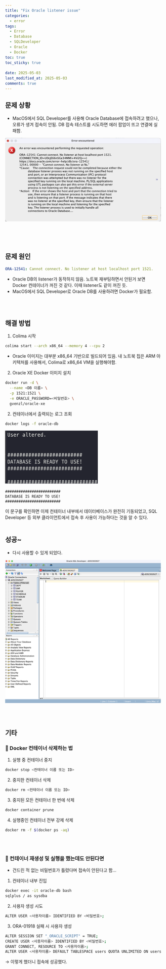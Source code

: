 ```yaml
---
title: "Fix Oracle listener issue"
categories:
  - error
tags:
  - Error
  - Database
  - SQLDeveloper
  - Oracle
  - Docker
toc: true
toc_sticky: true

date: 2025-05-03
last_modified_at: 2025-05-03
comments: true
---
```


## 문제 상황
- MacOS에서 SQL Developer를 사용해 Oracle Database에 접속하려고 했으나, 오류가 생겨 접속이 안됨. DB 접속 테스트를 시도하면 에러 팝업이 뜨고 연결에 실패함.
<img src="/assets/posts/CSE/Error/250503/20250503-1.png" alt="Oracle Listener Error" width="600">
<br><br/>
  

<br><br>
## 문제 원인
```yaml
ORA-12541: Cannot connect. No listener at host localhost port 1521.
```

- Oracle DB의 listener가 동작하지 않음. 노트북 재부팅하면서 안된거 보면 Docker 컨테이너가 꺼진 것 같다. 이때 listener도 같이 꺼진 듯.
- MacOS에서 SQL Developer로 Oracle DB를 사용하려면 Docker가 필요함.

<br><br>
## 해결 방법
1. Colima 시작
```bash
colima start --arch x86_64 --memory 4 --cpu 2
```
- Oracle 이미지는 대부분 x86_64 기반으로 빌드되어 있음. 내 노트북 칩은 ARM 아키텍처를 사용해서, Colima로 x86_64 VM을 실행해야함.

2. Oracle XE Docker 이미지 설치
```bash
docker run -d \
  --name <DB 이름> \
  -p 1521:1521 \
  -e ORACLE_PASSWORD=<비밀번호> \
  gvenzl/oracle-xe
```

2. 컨테이너에서 출력되는 로그 조회 
```bash
docker logs -f oracle-db
```
  <img src="/assets/posts/CSE/Error/250503/20250503-log.png" alt="Connected" width="300">


<br>

  ```shell
#########################
DATABASE IS READY TO USE!
#########################
  ```

  이 문구를 확인하면 이제 컨테이너 내부에서 데이터베이스가 완전히 기동되었고, SQL Developer 등 외부 클라이언트에서 접속 후 사용이 가능하다는 것을 알 수 있다.
<br><br>

## 성공~
- 다시 사용할 수 있게 되었다.
<img src="/assets/posts/CSE/Error/250503/20250503-2.png" alt="Connected" width="600">

<br><br>

## 기타
### 📍 Docker 컨테이너 삭제하는 법
1. 실행 중 컨테이너 중지
```bash
docker stop <컨테이너 이름 또는 ID>
```

2. 중지한 컨테이너 삭제
```bash
docker rm <컨테이너 이름 또는 ID>
```
3. 중지된 모든 컨테이너 한 번에 삭제
```bash
docker container prune
```

4. 실행중인 컨테이너 전부 강제 삭제
```bash
docker rm -f $(docker ps -aq)
```
<br><br>


### 📍 컨테이너 재생성 및 실행을 했는데도 안된다면

- 건드린 적 없는 비밀번호가 틀렸다며 접속이 안된다고 함...

1. 컨테이너 내부 진입
```bash
docker exec -it oracle-db bash
sqlplus / as sysdba
```

2. 사용자 생성 시도
```bash
ALTER USER <사용자이름> IDENTIFIED BY <비밀번호>;
```

3. ORA-01918 실패 시 사용자 생성
```bash
ALTER SESSION SET "_ORACLE_SCRIPT" = TRUE;
CREATE USER <사용자이름> IDENTIFIED BY <비밀번호>;
GRANT CONNECT, RESOURCE TO <사용자이름>;
ALTER USER <사용자이름> DEFAULT TABLESPACE users QUOTA UNLIMITED ON users;
```

  → 이렇게 했더니 접속에 성공했다.
<br><br>